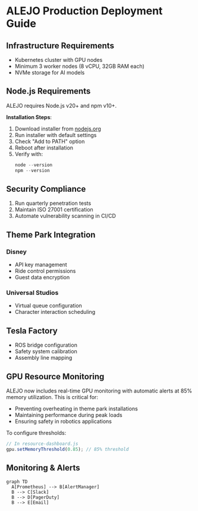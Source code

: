 # ALEJO Production Deployment Guide

## Infrastructure Requirements
- Kubernetes cluster with GPU nodes
- Minimum 3 worker nodes (8 vCPU, 32GB RAM each)
- NVMe storage for AI models

## Node.js Requirements

ALEJO requires Node.js v20+ and npm v10+.

**Installation Steps**:
1. Download installer from [nodejs.org](https://nodejs.org)
2. Run installer with default settings
3. Check "Add to PATH" option
4. Reboot after installation
5. Verify with:
   ```powershell
   node --version
   npm --version
   ```

## Security Compliance
1. Run quarterly penetration tests
2. Maintain ISO 27001 certification
3. Automate vulnerability scanning in CI/CD

## Theme Park Integration
### Disney
- API key management
- Ride control permissions
- Guest data encryption

### Universal Studios
- Virtual queue configuration
- Character interaction scheduling

## Tesla Factory
- ROS bridge configuration
- Safety system calibration
- Assembly line mapping

## GPU Resource Monitoring

ALEJO now includes real-time GPU monitoring with automatic alerts at 85% memory utilization. This is critical for:
- Preventing overheating in theme park installations
- Maintaining performance during peak loads
- Ensuring safety in robotics applications

To configure thresholds:
```javascript
// In resource-dashboard.js
gpu.setMemoryThreshold(0.85); // 85% threshold
```

## Monitoring & Alerts
```mermaid
graph TD
  A[Prometheus] --> B[AlertManager]
  B --> C[Slack]
  B --> D[PagerDuty]
  B --> E[Email]
```
